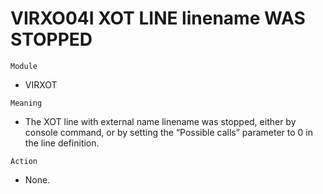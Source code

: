 # VIRXO04I XOT LINE linename WAS STOPPED

`Module`
- VIRXOT

`Meaning`
- The XOT line with external name linename was stopped, either by console command, or by setting the “Possible calls” parameter to 0 in the line definition.

`Action`
- None.
